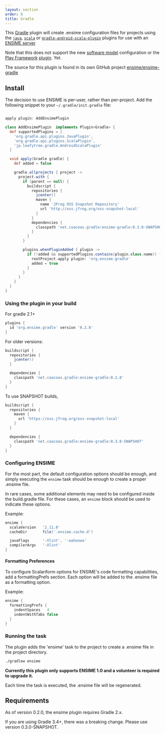 ```yaml
---
layout: section
order: 6
title: Gradle
---
```


This [Gradle](https://gradle.org) plugin will create .ensime configuration files for projects using the [`java`](https://docs.gradle.org/current/userguide/java_plugin.html), [`scala`](https://docs.gradle.org/current/userguide/scala_plugin.html) or [`gradle-android-scala-plugin`](https://github.com/saturday06/gradle-android-scala-plugin) plugins for use with an [ENSIME server](https://github.com/ensime/ensime-server)

Note that this does not support the new [software model](https://docs.gradle.org/current/userguide/pt06.html) configuration or the [Play Framework](https://playframework.com) [plugin](https://docs.gradle.org/current/userguide/play_plugin.html).  Yet.

The source for this plugin is found in its own GitHub project [ensime/ensime-gradle](https://github.com/ensime/ensime-gradle)

## Install
The decision to use ENSIME is per-user, rather than per-project. Add the following snippet to your `~/.gradle/init.gradle` file:

```groovy

apply plugin: AddEnsimePlugin

class AddEnsimePlugin  implements Plugin<Gradle> {
  def supportedPlugins = [
    'org.gradle.api.plugins.JavaPlugin',
    'org.gradle.api.plugins.ScalaPlugin',
    'jp.leafytree.gradle.AndroidScalaPlugin'
  ]

  void apply(Gradle gradle) {
    def added = false

    gradle.allprojects { project ->
      project.with { 
        if (parent == null) {
          buildscript { 
            repositories {
              jcenter()
              maven {
                name 'JFrog OSS Snapshot Repository'
                url 'http://oss.jfrog.org/oss-snapshot-local'
              }
            }
            dependencies {
              classpath 'net.coacoas.gradle:ensime-gradle:0.3.0-SNAPSHOT'
            }
          }
        }

        plugins.whenPluginAdded { plugin ->
          if (!added && supportedPlugins.contains(plugin.class.name)) { 
            rootProject.apply plugin: 'org.ensime.gradle'
            added = true
          }
        }
      }
    }
  }
}

```

### Using the plugin in your build

For gradle 2.1+ 

```groovy
plugins {
  id 'org.ensime.gradle' version '0.2.8'
}
```

For older versions:

```groovy
buildscript { 
  repositories { 
    jcenter()
  }

  dependencies {
    classpath 'net.coacoas.gradle:ensime-gradle:0.2.8'
  }
}
```

To use SNAPSHOT builds, 

```groovy
buildscript { 
  repositories { 
    maven { 
      url 'https://oss.jfrog.org/oss-snapshot-local'
    }
  }

  dependencies {
    classpath 'net.coacoas.gradle:ensime-gradle:0.3.0-SNAPSHOT'
  }
}
```

### Configuring ENSIME

For the most part, the default configuration options should be
enough, and simply executing the `ensime` task should be enough
to create a proper .ensime file.

In rare cases, some additional elements may need to be configured
inside the build.gradle file.  For these cases, an `ensime` block
should be used to indicate these options.

Example:

```groovy
ensime {
  scalaVersion   '2.11.8'
  cacheDir       file('.ensime.cache.d')

  javaFlags      '-Xlint', '-wahoowa'
  compilerArgs   '-Xlint'
}
```

#### Formatting Preferences

To configure Scalariform options for ENSIME's code formatting 
capabilities, add a formattingPrefs section.  Each option 
will be added to the .ensime file as a formatting option. 

Example:

```groovy
ensime { 
  formattingPrefs { 
    indentSpaces   4
    indentWithTabs false
  }
}
```

### Running the task

The plugin adds the 'ensime' task to the project to create a .ensime file in the project directory.

```bash
./gradlew ensime
```

**Currently this plugin only supports ENSIME 1.0 and a volunteer is required to upgrade it.**

Each time the task is executed, the .ensime file will be regenerated.

## Requirements

As of version 0.2.0, the ensime plugin requires Gradle 2.x. 

If you are using Gradle 3.4+, there was a breaking change. Please use version 0.3.0-SNAPSHOT.
